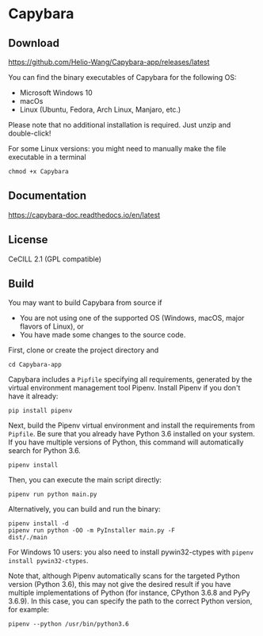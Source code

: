 #  Capybara

## Download

https://github.com/Helio-Wang/Capybara-app/releases/latest

You can find the binary executables of Capybara for the following OS:
- Microsoft Windows 10
- macOs
- Linux (Ubuntu, Fedora, Arch Linux, Manjaro, etc.)

Please note that no additional installation is required. Just unzip and double-click!


For some Linux versions: you might need to manually make the file executable in a terminal
```
chmod +x Capybara
```

## Documentation

https://capybara-doc.readthedocs.io/en/latest


## License

CeCILL 2.1 (GPL compatible)


## Build

You may want to build Capybara from source if
- You are not using one of the supported OS (Windows, macOS, major flavors of Linux), or
- You have made some changes to the source code.


First, clone or create the project directory and
```
cd Capybara-app
```

Capybara includes a `Pipfile` specifying all requirements, generated by the virtual environment management tool Pipenv. Install Pipenv if you don't have it already:
```
pip install pipenv
```

Next, build the Pipenv virtual environment and install the requirements from `Pipfile`. Be sure that you already have Python 3.6 installed on your system. If you have multiple versions of Python, this command will automatically search for Python 3.6.
```
pipenv install
```

Then, you can execute the main script directly:
```
pipenv run python main.py
```


Alternatively, you can build and run the binary:
```
pipenv install -d
pipenv run python -OO -m PyInstaller main.py -F
dist/./main
```
For Windows 10 users: you also need to install pywin32-ctypes with `pipenv install pywin32-ctypes`.

Note that, although Pipenv automatically scans for the targeted Python version (Python 3.6), this may not give the desired result if you have multiple implementations of Python (for instance, CPython 3.6.8 and PyPy 3.6.9). In this case, you can specify the path to the correct Python version, for example:
```
pipenv --python /usr/bin/python3.6
```


